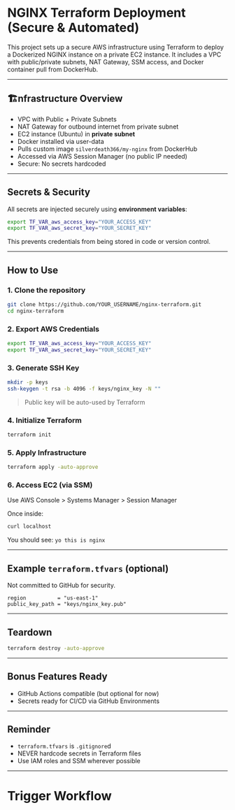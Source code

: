 # NGINX Terraform Deployment (Secure & Automated)

This project sets up a secure AWS infrastructure using Terraform to deploy a Dockerized NGINX instance on a private EC2 instance. It includes a VPC with public/private subnets, NAT Gateway, SSM access, and Docker container pull from DockerHub.

---

## 🏗️nfrastructure Overview

-  VPC with Public + Private Subnets
-  NAT Gateway for outbound internet from private subnet
-  EC2 instance (Ubuntu) in **private subnet**
-  Docker installed via user-data
-  Pulls custom image `silverdeath366/my-nginx` from DockerHub
-  Accessed via AWS Session Manager (no public IP needed)
-  Secure: No secrets hardcoded

---

##  Secrets & Security

All secrets are injected securely using **environment variables**:

```bash
export TF_VAR_aws_access_key="YOUR_ACCESS_KEY"
export TF_VAR_aws_secret_key="YOUR_SECRET_KEY"
```

This prevents credentials from being stored in code or version control.

---

##  How to Use

### 1. Clone the repository
```bash
git clone https://github.com/YOUR_USERNAME/nginx-terraform.git
cd nginx-terraform
```

### 2. Export AWS Credentials
```bash
export TF_VAR_aws_access_key="YOUR_ACCESS_KEY"
export TF_VAR_aws_secret_key="YOUR_SECRET_KEY"
```

### 3. Generate SSH Key
```bash
mkdir -p keys
ssh-keygen -t rsa -b 4096 -f keys/nginx_key -N ""
```

> Public key will be auto-used by Terraform

### 4. Initialize Terraform
```bash
terraform init
```

### 5. Apply Infrastructure
```bash
terraform apply -auto-approve
```

### 6. Access EC2 (via SSM)
Use AWS Console > Systems Manager > Session Manager

Once inside:
```bash
curl localhost
```
You should see: `yo this is nginx`

---

##  Example `terraform.tfvars` (optional)

Not committed to GitHub for security.

```hcl
region          = "us-east-1"
public_key_path = "keys/nginx_key.pub"
```

---

##  Teardown

```bash
terraform destroy -auto-approve
```

---

##  Bonus Features Ready

- GitHub Actions compatible (but optional for now)
- Secrets ready for CI/CD via GitHub Environments

---

##  Reminder

- `terraform.tfvars` is `.gitignore`d
- NEVER hardcode secrets in Terraform files
- Use IAM roles and SSM wherever possible

---

# Trigger Workflow
